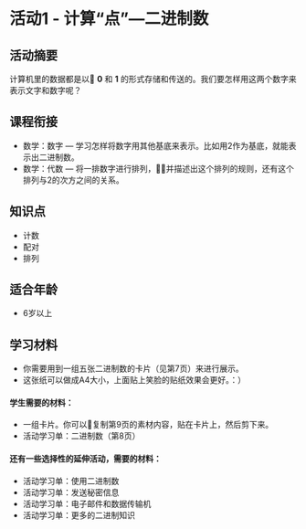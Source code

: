 # 活动1 - 计算“点”—二进制数

## 活动摘要
计算机里的数据都是以 **0** 和 **1** 的形式存储和传送的。我们要怎样用这两个数字来表示文字和数字呢？

## 课程衔接
- 数学：数字 — 学习怎样将数字用其他基底来表示。比如用2作为基底，就能表示出二进制数。
- 数学：代数 — 将一排数字进行排列，并描述出这个排列的规则，还有这个排列与2的次方之间的关系。

## 知识点
- 计数
- 配对
- 排列

## 适合年龄
- 6岁以上

## 学习材料
- 你需要用到一组五张二进制数的卡片（见第7页）来进行展示。
- 这张纸可以做成A4大小，上面贴上笑脸的贴纸效果会更好。：）
#### 学生需要的材料：
- 一组卡片。你可以复制第9页的素材内容，贴在卡片上，然后剪下来。
- 活动学习单：二进制数（第8页）
#### 还有一些选择性的延伸活动，需要的材料：
- 活动学习单：使用二进制数
- 活动学习单：发送秘密信息
- 活动学习单：电子邮件和数据传输机
- 活动学习单：更多的二进制知识